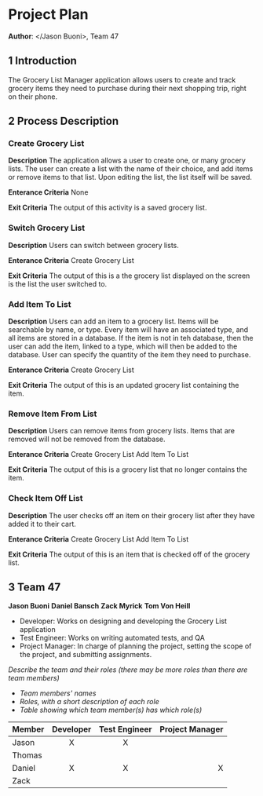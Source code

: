 # Project Plan
**Author**: </Jason Buoni>, Team 47

## 1 Introduction

The Grocery List Manager application allows users to create and track grocery items they need to purchase during their next shopping trip, right on their phone. 

## 2 Process Description

### Create Grocery List
**Description**
The application allows a user to create one, or many grocery lists. The user can create a list with the name of their choice, and add items or remove items to that list.
Upon editing the list, the list itself will be saved. 

**Enterance Criteria**
None

**Exit Criteria**
The output of this activity is a saved grocery list.

### Switch Grocery List
**Description**
Users can switch between grocery lists. 

**Enterance Criteria**
Create Grocery List

**Exit Criteria**
The output of this is a the grocery list displayed on the screen is the list the user switched to. 

### Add Item To List
**Description**
Users can add an item to a grocery list. Items will be searchable by name, or type. Every item will have an associated type, and all items are stored in a database. 
If the item is not in teh database, then the user can add the item, linked to a type, which will then be added to the database. User can specify the quantity of the item they 
need to purchase. 

**Enterance Criteria**
Create Grocery List

**Exit Criteria**
The output of this is an updated grocery list containing the item.

### Remove Item From List
**Description**
Users can remove items from grocery lists. Items that are removed will not be removed from the database. 

**Enterance Criteria**
Create Grocery List
Add Item To List

**Exit Criteria**
The output of this is a grocery list that no longer contains the item. 

### Check Item Off List
**Description**
The user checks off an item on their grocery list after they have added it to their cart. 

**Enterance Criteria**
Create Grocery List
Add Item To List

**Exit Criteria**
The output of this is an item that is checked off of the grocery list. 

## 3 Team 47

**Jason Buoni**
**Daniel Bansch**
**Zack Myrick**
**Tom Von Heill**
- Developer: Works on designing and developing the Grocery List application
- Test Engineer: Works on writing automated tests, and QA
- Project Manager:  In charge of planning the project, setting the scope of the project, and submitting assignments.

*Describe the team and their roles (there may be more roles than there are team members)*

- *Team members' names*
- *Roles, with a short description of each role*
- *Table showing which team member(s) has which role(s)*


| Member   | Developer     |  Test Engineer | Project Manager |
|----------|:-------------:|:--------------:|----------------:|
| Jason    |      X        |       X        |                 |
| Thomas   |               |                |                 |
| Daniel   |      X        |       X        |        X        |
| Zack     |               |                |                 |


